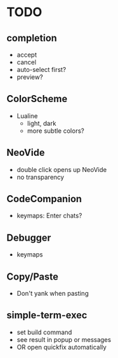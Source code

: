 # TODO

## completion

- accept
- cancel
- auto-select first?
- preview?

## ColorScheme

- Lualine
  - light, dark
  - more subtle colors?

## NeoVide

- double click opens up NeoVide
- no transparency

## CodeCompanion

- keymaps: Enter chats?

## Debugger

- keymaps

## Copy/Paste

- Don't yank when pasting

## simple-term-exec

- set build command
- see result in popup or messages
- OR open quickfix automatically
